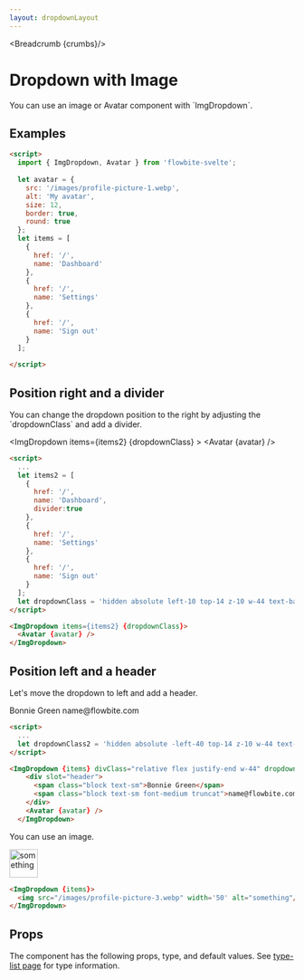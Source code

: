 ```yaml
---
layout: dropdownLayout
---
```


<script lang="ts">
  import { ImgDropdown, Avatar, Table, TableDefaultRow, Breadcrumb } from '$lib/index';
  import componentProps from '../props/ImgDropdown.json'
  // Props table
  export let dropdownItems = componentProps.props
  let propHeader = ['Name', 'Type', 'Default']
  // console.log(items)
  let divClass='w-full relative overflow-x-auto shadow-md sm:rounded-lg'
  let avatar = {
    src: '/images/profile-picture-1.webp',
    alt: 'My avatar',
    size: 12,
    border: true,
    round: true
  };
  let items = [
    {
      href: '/',
      name: 'Dashboard'
    },
    {
      href: '/',
      name: 'Settings'
    },
    {
      href: '/',
      name: 'Sign out'
    }
  ];
  let items2 = [
    {
      href: '/',
      name: 'Dashboard',
      divider:true
    },
    {
      href: '/',
      name: 'Settings'
    },
    {
      href: '/',
      name: 'Sign out'
    }
  ];
  let dropdownClass =
    'hidden absolute top-14 z-10 w-44 text-base list-none bg-white rounded divide-y divide-gray-100 shadow dark:bg-gray-700';
  let dropdownClass2 =
    'absolute top-14 z-10 w-44 text-base list-none bg-white rounded divide-y divide-gray-100 shadow dark:bg-gray-700';
  
  let crumbs = [
    {
      label:'Home',
      href:'/'
    },
    {
      label:'Dropdown',
      href:'/dropdowns/'
    },
    {
      label:'Image dropdown',
      href:'/dropdowns/image'
    }
  ]
</script>

<Breadcrumb {crumbs}/>

<h1 class="text-3xl w-full dark:text-white py-8">Dropdown with Image</h1>

<p>You can use an image or Avatar component with `ImgDropdown`.</p>

<h2 class="text-2xl w-full dark:text-white py-4"><a id="Examples">Examples</a></h2>

<div class="container flex justify-center rounded-xl my-4 mx-auto bg-white dark:bg-gray-900 border border-gray-200 dark:border-gray-700 p-2 sm:p-6">
<ImgDropdown {items}>
  <Avatar {avatar} />
</ImgDropdown>
</div>

```html
<script>
  import { ImgDropdown, Avatar } from 'flowbite-svelte';
  
  let avatar = {
    src: '/images/profile-picture-1.webp',
    alt: 'My avatar',
    size: 12,
    border: true,
    round: true
  };
  let items = [
    {
      href: '/',
      name: 'Dashboard'
    },
    {
      href: '/',
      name: 'Settings'
    },
    {
      href: '/',
      name: 'Sign out'
    }
  ];
  
</script>
```

<h2 class="text-2xl w-full dark:text-white py-4">Position right and a divider</h2>

<p>You can change the dropdown position to the right by adjusting the `dropdownClass` and add a divider.</p>

<div class="container flex justify-center rounded-xl my-4 mx-auto bg-white dark:bg-gray-900 border border-gray-200 dark:border-gray-700 p-2 sm:p-6">

  <ImgDropdown items={items2} {dropdownClass} >
    <Avatar {avatar} />
  </ImgDropdown>
</div>

```html
<script>
  ...
  let items2 = [
    {
      href: '/',
      name: 'Dashboard',
      divider:true
    },
    {
      href: '/',
      name: 'Settings'
    },
    {
      href: '/',
      name: 'Sign out'
    }
  ];
  let dropdownClass = 'hidden absolute left-10 top-14 z-10 w-44 text-base list-none bg-white rounded divide-y divide-gray-100 shadow dark:bg-gray-700';
</script>

<ImgDropdown items={items2} {dropdownClass}>
  <Avatar {avatar} />
</ImgDropdown>
```

<h2 class="text-2xl w-full dark:text-white py-4">Position left and a header</h2>

<p>Let's move the dropdown to left and add a header.</p>

<div class="container flex justify-center rounded-xl my-4 mx-auto bg-white dark:bg-gray-900 border border-gray-200 dark:border-gray-700 p-2 sm:p-6">
  <ImgDropdown {items} divClass="relative flex justify-end w-44" dropdownClass={dropdownClass2}>
    <div slot="header">
      <span class="block text-sm">Bonnie Green</span>
      <span class="block text-sm font-medium truncat">name@flowbite.com</span>
    </div>
    <Avatar {avatar} />
  </ImgDropdown>
</div>

```html
<script>
  ...
  let dropdownClass2 = 'hidden absolute -left-40 top-14 z-10 w-44 text-base list-none bg-white rounded divide-y divide-gray-100 shadow dark:bg-gray-700';
</script>

<ImgDropdown {items} divClass="relative flex justify-end w-44" dropdownClass={dropdownClass2}>
    <div slot="header">
      <span class="block text-sm">Bonnie Green</span>
      <span class="block text-sm font-medium truncat">name@flowbite.com</span>
    </div>
    <Avatar {avatar} />
  </ImgDropdown>
```

<p>You can use an image.</p>

<div class="container flex justify-center rounded-xl my-4 mx-auto bg-white dark:bg-gray-900 border border-gray-200 dark:border-gray-700 p-2 sm:p-6">
  <ImgDropdown {items}>
    <img src="/images/profile-picture-3.webp" width='50' alt="something" />
  </ImgDropdown>
</div>

```html
<ImgDropdown {items}>
  <img src="/images/profile-picture-3.webp" width='50' alt="something"/>
</ImgDropdown>
```

<h2 class="text-2xl w-full dark:text-white py-4"><a id="Props">Props</a></h2>

<p>The component has the following props, type, and default values. See <a href="/type-list" class="text-blue-600 hover:underline dark:text-blue-500">type-list page</a> for type information.</p>

<Table header={propHeader} {divClass} >
  <TableDefaultRow items={dropdownItems} rowState='hover' />
</Table>
